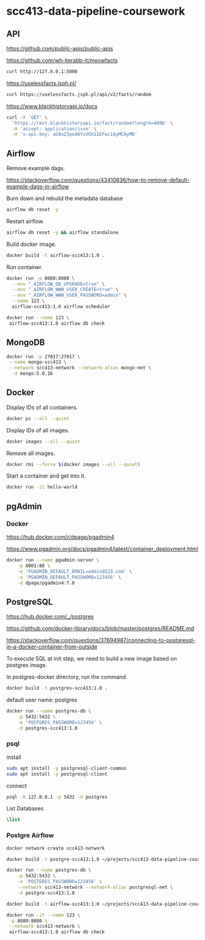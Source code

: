# scc413-data-pipeline-coursework

## API

https://github.com/public-apis/public-apis

https://github.com/wh-iterabb-it/meowfacts

```bash
curl http://127.0.0.1:5000
```

https://uselessfacts.jsph.pl/

```bash
curl https://uselessfacts.jsph.pl/api/v2/facts/random
```

https://www.blackhistoryapi.io/docs

```bash
curl -X 'GET' \
  'https://rest.blackhistoryapi.io/fact/random?length=4096' \
  -H 'accept: application/json' \
  -H 'x-api-key: aG9uZ3podmYxVGh1IEFwciAyMCAyMD'
```

## Airflow

Remove example dags.

https://stackoverflow.com/questions/43410836/how-to-remove-default-example-dags-in-airflow

Burn down and rebuild the metadata database

```bash
airflow db reset -y
```

Restart airflow.

```bash
airflow db reset -y && airflow standalone
```

Build docker image.

```bash
docker build -t airflow-scc413:1.0 .
```

Run container.

```bash
docker run -p 8080:8080 \
  --env "_AIRFLOW_DB_UPGRADE=true" \
  --env "_AIRFLOW_WWW_USER_CREATE=true" \
  --env "_AIRFLOW_WWW_USER_PASSWORD=admin" \
  --name 123 \
  airflow-scc413:1.0 airflow scheduler
```

```bash
docker run --name 123 \
 airflow-scc413:1.0 airflow db check
```

## MongoDB

```bash
docker run -p 27017:27017 \
 --name mongo-scc413 \
 --network scc413-network --network-alias mongo-net \
  -d mongo:5.0.16
```

## Docker

Display IDs of all containers.

```bash
docker ps --all --quiet
```

Display IDs of all images.

```bash
docker images --all --quiet
```

Remove all images.

```bash
docker rmi --force $(docker images --all --quiet)
```

Start a container and get into it.

```bash
docker run -it hello-world
```

## pgAdmin

### Docker

https://hub.docker.com/r/dpage/pgadmin4

https://www.pgadmin.org/docs/pgadmin4/latest/container_deployment.html

```bash
docker run --name pgadmin-server \
    -p 8001:80 \
    -e 'PGADMIN_DEFAULT_EMAIL=admin@123.com' \
    -e 'PGADMIN_DEFAULT_PASSWORD=123456' \
    -d dpage/pgadmin4:7.0
```

## PostgreSQL

https://hub.docker.com/_/postgres

https://github.com/docker-library/docs/blob/master/postgres/README.md

https://stackoverflow.com/questions/37694987/connecting-to-postgresql-in-a-docker-container-from-outside

To execute SQL at init step, we need to build a new image based on postgres image.

In postgres-docker directory, run the command

```bash
docker build -t postgres-scc413:1.0 .
```

default user name: postgres

```bash
docker run --name postgres-db \
    -p 5432:5432 \
    -e 'POSTGRES_PASSWORD=123456' \
    -d postgres-scc413:1.0
```

### psql

install

```bash
sudo apt install -y postgresql-client-common
sudo apt install -y postgresql-client
```

connect

```bash
psql -h 127.0.0.1 -p 5432 -U postgres
```

List Databases

```sql
\list
```

### Postgre Airflow

```bash
docker network create scc413-network

docker build -t postgre-scc413:1.0 ~/projects/scc413-data-pipeline-coursework/postgres-docker/

docker run --name postgres-db \
    -p 5432:5432 \
    -e 'POSTGRES_PASSWORD=123456' \
    --network scc413-network --network-alias postgresql-net \
    -d postgre-scc413:1.0

docker build -t airflow-scc413:1.0 ~/projects/scc413-data-pipeline-coursework/airflow-docker/

docker run -it --name 123 \
 -p 8080:8080 \
 --network scc413-network \
 airflow-scc413:1.0 airflow db check
```